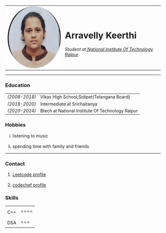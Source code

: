 
<!DOCTYPE html>
<html lang="en" dir="ltr">

<head>
  <meta charset="utf-8">
  <title>keerthi's profile</title>
</head>

<body>
<table cellspacing="10">
  <tr>
    <td>  <img src="images/pp.jpg" alt="keerthi's profile photo" width="200" height="200"></td>
    <td><strong>
      <h1>Arravelly Keerthi</h1>
    </strong>
    <em>Student at<a href="http://www.nitrr.ac.in/aboutit.php"> National Institute Of Technology Raipur</a> </em></td>
  </tr>
</table>
  <hr>
  <h3>Education</h3>
  <table cellspacing="10">
    <tr>
      <td><em>(2008-2018)</em></td>
      <td> Vikas High School,Sidipet(Telangana Board)</td>
    </tr>
    <tr>
      <td><em>(2018-2020)</em></td>
      <td>Intermediate at Srichaitanya </td>
    </tr>
    <tr>
      <td><em>(2020-2024)</em> </td>
      <td>Btech at National Institute Of Technology Raipur</td>
    </tr>
  </table>


  </ul>
  <h3>Hobbies</h3>
  <ol type="i">
    <li>listening to music</li><br>
    <li>spending time with family and friends</li>
  </ol type="i">
<hr>
<h3>Contact</h3>
<ol type="1">
  <li><a href="https://leetcode.com/Keerthi_arravelly/">Leetcode profile</a></li><br>
<li>  <a href="https://www.codechef.com/users/keerthi1111">codechef profile</a></li>
</ol>
<h3>Skills</h3>

<table>
  <tr>
    <td>
      <tr>
        <td>C++</td>
        <td>⭐⭐⭐⭐</td>
      </tr>
    </td>
    <td>
      <tr>
        <td>DSA</td>
        <td>⭐⭐⭐</td>
      </tr>
    </td>
  </tr>
</table>

  </head>

</body>

</html>
